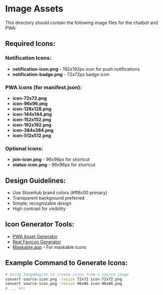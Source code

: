 # Image Assets

This directory should contain the following image files for the chatbot and PWA:

## Required Icons:

### Notification Icons:
- **notification-icon.png** - 192x192px icon for push notifications
- **notification-badge.png** - 72x72px badge icon

### PWA Icons (for manifest.json):
- **icon-72x72.png**
- **icon-96x96.png**
- **icon-128x128.png**
- **icon-144x144.png**
- **icon-152x152.png**
- **icon-192x192.png**
- **icon-384x384.png**
- **icon-512x512.png**

### Optional Icons:
- **join-icon.png** - 96x96px for shortcut
- **status-icon.png** - 96x96px for shortcut

## Design Guidelines:

- Use StoreHub brand colors (#ff8c00 primary)
- Transparent background preferred
- Simple, recognizable design
- High contrast for visibility

## Icon Generator Tools:

- [PWA Asset Generator](https://github.com/elegantapp/pwa-asset-generator)
- [Real Favicon Generator](https://realfavicongenerator.net/)
- [Maskable.app](https://maskable.app/) - For maskable icons

## Example Command to Generate Icons:

```bash
# Using ImageMagick to create icons from a source image
convert source-icon.png -resize 72x72 icon-72x72.png
convert source-icon.png -resize 96x96 icon-96x96.png
# ... etc
```